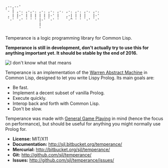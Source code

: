     ,--,--'
    `- | ,-. ,-,-. ,-. ,-. ,-. ,-. ,-. ,-. ,-.
     , | |-' | | | | | |-' |   ,-| | | |   |-'
     `-' `-' ' ' ' |-' `-' '   `-^ ' ' `-' `-'
                   |
                   '

Temperance is a logic programming library for Common Lisp.

**Temperance is still in development, don't actually try to use this for
anything important yet.  It should be stable by the end of 2016.**

![I don't know what that means](https://i.imgur.com/EWPGAHa.gif)

Temperance is an implementation of the [Warren Abstract Machine][wam] in Common
Lisp, designed to let you write Lispy Prolog.  Its main goals are:

* Be fast.
* Implement a decent subset of vanilla Prolog.
* Execute quickly.
* Interop back and forth with Common Lisp.
* Don't be slow.

Temperance was made with [General Game Playing][ggp] in mind (hence the focus on
performance), but should be useful for anything you might normally use Prolog
for.

[wam]: https://en.wikipedia.org/wiki/Warren_Abstract_Machine
[ggp]: https://en.wikipedia.org/wiki/General_game_playing

* **License:** MIT/X11
* **Documentation:** <http://sjl.bitbucket.org/temperance/>
* **Mercurial:** <http://bitbucket.org/sjl/temperance/>
* **Git:** <http://github.com/sjl/temperance/>
* **Issues:** <http://github.com/sjl/temperance/issues/>
